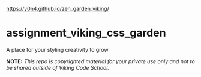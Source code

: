 https://y0n4.github.io/zen_garden_viking/

assignment_viking_css_garden
============================
A place for your styling creativity to grow

**NOTE:** *This repo is copyrighted material for your private use only and not to be shared outside of Viking Code School.*
